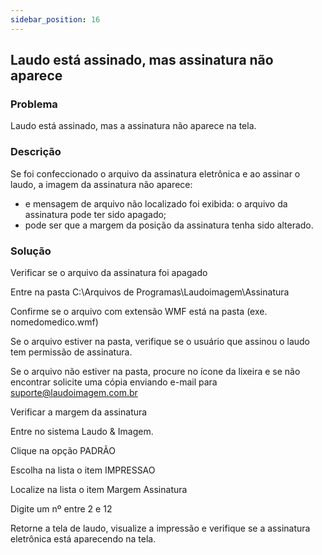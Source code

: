 ```yaml
---
sidebar_position: 16
---
```


## Laudo está assinado, mas assinatura não aparece
### Problema

Laudo está assinado, mas a assinatura não aparece na tela.

### Descrição

Se foi confeccionado o arquivo da assinatura eletrônica e ao assinar o laudo, a imagem da assinatura não aparece:

-  e mensagem de arquivo não localizado foi exibida: o arquivo da assinatura pode ter sido apagado;
-  pode ser que a margem da posição da assinatura tenha sido alterado.

### Solução

Verificar se o arquivo da assinatura foi apagado

Entre na pasta C:\Arquivos de Programas\Laudoimagem\Assinatura

Confirme se o arquivo com extensão WMF está na pasta (exe. nomedomedico.wmf)

Se o arquivo estiver na pasta, verifique se o usuário que assinou o laudo tem permissão de assinatura.

Se o arquivo não estiver na pasta, procure no ícone da lixeira e se não encontrar solicite uma cópia enviando e-mail para <suporte@laudoimagem.com.br>

Verificar a margem da assinatura

Entre no sistema Laudo & Imagem.

Clique na opção PADRÃO

Escolha na lista o item IMPRESSAO

Localize na lista o item Margem Assinatura

Digite um nº entre 2 e 12

Retorne a tela de laudo, visualize a impressão e verifique se a assinatura eletrônica está aparecendo na tela.